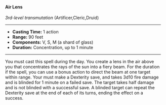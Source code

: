 #### Air Lens
*3rd-level transmutation* (Artificer,Cleric,Druid)
___
- **Casting Time:** 1 action
- **Range:** 90 feet
- **Components:** V, S, M (a shard of glass)
- **Duration:** Concentration, up to 1 minute
---
You must cast this spell during the day. You create a lens in the air above you that concentrates the rays of the sun into a fiery beam. For the duration if the spell, you can use a bonus action to direct the beam at one target within range. Your must make a Dexterity save, and takes 3d10 fire damage and is blinded for 1 minute on a failed save. The target takes half damage and is not blinded with a successful save. A blinded target can repeat the Dexterity save at the end of each of its turns, ending the effect on a success.
